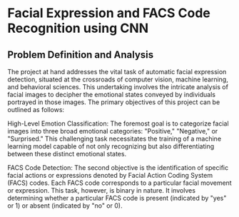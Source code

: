 # Facial Expression and FACS Code Recognition using CNN


## Problem Definition and Analysis
The project at hand addresses the vital task of automatic facial expression detection, situated at the crossroads of computer vision, machine learning, and behavioral sciences. This undertaking involves the intricate analysis of facial images to decipher the emotional states conveyed by individuals portrayed in those images. The primary objectives of this project can be outlined as follows:

High-Level Emotion Classification: The foremost goal is to categorize facial images into three broad emotional categories: "Positive," "Negative," or "Surprised." This challenging task necessitates the training of a machine learning model capable of not only recognizing but also differentiating between these distinct emotional states.

FACS Code Detection: The second objective is the identification of specific facial actions or expressions denoted by Facial Action Coding System (FACS) codes. Each FACS code corresponds to a particular facial movement or expression. This task, however, is binary in nature. It involves determining whether a particular FACS code is present (indicated by "yes" or 1) or absent (indicated by "no" or 0).

